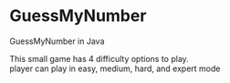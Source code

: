 # GuessMyNumber
GuessMyNumber in Java

This small game has 4 difficulty options to play.                                                                                                                                  
player can play in easy, medium, hard, and expert mode
